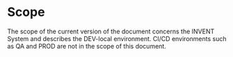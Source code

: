 # Scope
The scope of the current version of the document concerns the INVENT System and describes the DEV-local environment.
CI/CD environments such as QA and PROD are not in the scope of this document.
